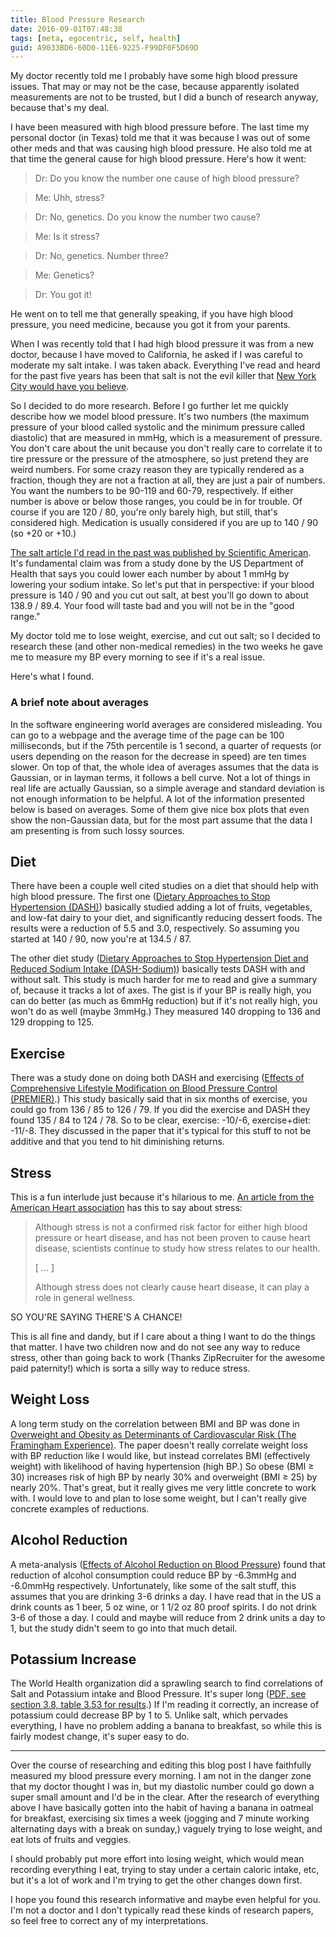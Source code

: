 ```yaml
---
title: Blood Pressure Research
date: 2016-09-01T07:48:38
tags: [meta, egocentric, self, health]
guid: A9033BD6-60D0-11E6-9225-F99DF0F5D69D
---
```

My doctor recently told me I probably have some high blood pressure issues.
That may or may not be the case, because apparently isolated measurements are
not to be trusted, but I did a bunch of research anyway, because that's my deal.

<!--more-->

I have been measured with high blood pressure before.  The last time my personal
doctor (in Texas) told me that it was because I was out of some other meds and that was
causing high blood pressure.  He also told me at that time the general cause for
high blood pressure.  Here's how it went:

> Dr: Do you know the number one cause of high blood pressure?

> Me: Uhh, stress?

> Dr: No, genetics.  Do you know the number two cause?

> Me: Is it stress?

> Dr: No, genetics.  Number three?

> Me: Genetics?

> Dr: You got it!

He went on to tell me that generally speaking, if you have high blood pressure,
you need medicine, because you got it from your parents.

When I was recently told that I had high blood pressure it was from a new
doctor, because I have moved to California, he asked if I was careful to
moderate my salt intake. I was taken aback.  Everything I've read and heard for
the past five years has been that salt is not the evil killer that [New York
City would have you
believe](http://www.nytimes.com/2016/02/25/nyregion/salt-new-york-city-can-require-sodium-warnings-judge-rules.html).

So I decided to do more research.  Before I go further let me quickly describe
how we model blood pressure.  It's two numbers (the maximum pressure of your
blood called systolic and the minimum pressure called diastolic) that are
measured in mmHg, which is a measurement of pressure.  You don't care about the
unit because you don't really care to correlate it to tire pressure or the
pressure of the atmosphere, so just pretend they are weird numbers. For some
crazy reason they are typically rendered as a fraction, though they are not a
fraction at all, they are just a pair of numbers.  You want the numbers to be
90-119 and 60-79, respectively.  If either number is above or below those
ranges, you could be in for trouble.  Of course if you are 120 / 80, you're only
barely high, but still, that's considered high.  Medication is usually
considered if you are up to 140 / 90 (so +20 or +10.)

[The salt article I'd read in the past was published by Scientific
American](http://www.scientificamerican.com/article/its-time-to-end-the-war-on-salt/).
It's fundamental claim was from a study done by the US Department of Health that
says you could lower each number by about 1 mmHg by lowering your sodium intake.
So let's put that in perspective: if your blood pressure is 140 / 90 and you cut
out salt, at best you'll go down to about 138.9 / 89.4.  Your food will taste bad
and you will not be in the "good range."

My doctor told me to lose weight, exercise, and cut out salt; so I decided to
research these (and other non-medical remedies) in the two weeks he gave me to
measure my BP every morning to see if it's a real issue.

Here's what I found.

### A brief note about averages

In the software engineering world averages are considered misleading.  You can
go to a webpage and the average time of the page can be 100 milliseconds, but if
the 75th percentile is 1 second, a quarter of requests (or users depending on
the reason for the decrease in speed) are ten times slower.  On top of that, the
whole idea of averages assumes that the data is Gaussian, or in layman terms, it
follows a bell curve.  Not a lot of things in real life are actually Gaussian,
so a simple average and standard deviation is not enough information to be
helpful.  A lot of the information presented below is based on averages.  Some
of them give nice box plots that even show the non-Gaussian data, but for the
most part assume that the data I am presenting is from such lossy sources.

## Diet

There have been a couple well cited studies on a diet that should help with high
blood pressure.  The first one ([Dietary Approaches to Stop Hypertension
(DASH)](https://biolincc.nhlbi.nih.gov/studies/dash/)) basically studied adding
a lot of fruits, vegetables, and low-fat dairy to your diet, and significantly
reducing dessert foods.  The results were a reduction of 5.5 and 3.0,
respectively.  So assuming you started at 140 / 90, now you're at 134.5 / 87.

The other diet study ([Dietary Approaches to Stop Hypertension Diet and Reduced
Sodium Intake
(DASH-Sodium)](http://onlinelibrary.wiley.com/doi/10.1111/j.1524-6175.2004.03523.x/full))
basically tests DASH with and without salt.  This study is much harder for me to
read and give a summary of, because it tracks a lot of axes.  The gist is if
your BP is really high, you can do better (as much as 6mmHg reduction) but if
it's not really high, you won't do as well (maybe 3mmHg.)  They measured 140
dropping to 136 and 129 dropping to 125.

## Exercise

There was a study done on doing both DASH and exercising ([Effects of
Comprehensive Lifestyle Modification on Blood Pressure Control
(PREMIER)](https://jama.jamanetwork.com/article.aspx?articleid=1357324).)  This
study basically said that in six months of exercise, you could go from 136 / 85 to
126 / 79.  If you did the exercise and DASH they found 135 / 84 to 124 / 78.  So to be
clear, exercise: -10/-6, exercise+diet: -11/-8.  They discussed in the paper
that it's typical for this stuff to not be additive and that you tend to hit
diminishing returns.

## Stress

This is a fun interlude just because it's hilarious to me. [An article from
the American Heart
association](http://www.heart.org/HEARTORG/Conditions/HighBloodPressure/PreventionTreatmentofHighBloodPressure/Stress-and-Blood-Pressure_UCM_301883_Article.jsp)
has this to say about stress:

> Although stress is not a confirmed risk factor for either high blood
> pressure or heart disease, and has not been proven to cause heart
> disease, scientists continue to study how stress relates to our
> health.
>
> [ ... ]
>
> Although stress does not clearly cause heart disease, it can play a
> role in general wellness.

SO YOU'RE SAYING THERE'S A CHANCE!

This is all fine and dandy, but if I care about a thing I want to do the things
that matter.  I have two children now and do not see any way to reduce stress,
other than going back to work (Thanks ZipRecruiter for the awesome paid
paternity!) which is sorta a silly way to reduce stress.

## Weight Loss

A long term study on the correlation between BMI and BP was done in [Overweight
and Obesity as Determinants of Cardiovascular Risk (The Framingham
Experience)](http://archinte.jamanetwork.com/article.aspx?articleid=212796).
The paper doesn't really correlate weight loss with BP reduction like I would
like, but instead correlates BMI (effectively weight) with likelihood of having
hypertension (high BP.)  So obese (BMI ≥ 30) increases risk of high BP by nearly
30% and overweight (BMI ≥ 25) by nearly 20%.  That's great, but it really gives
me very little concrete to work with.  I would love to and plan to lose some
weight, but I can't really give concrete examples of reductions.

## Alcohol Reduction

A meta-analysis ([Effects of Alcohol Reduction on Blood
Pressure](http://hyper.ahajournals.org/content/38/5/1112.full)) found that
reduction of alcohol consumption could reduce BP by -6.3mmHg and -6.0mmHg
respectively.  Unfortunately, like some of the salt stuff, this assumes that you
are drinking 3-6 drinks a day.  I have read that in the US a drink counts as 1
beer, 5 oz wine, or 1 1/2 oz 80 proof spirits.  I do not drink 3-6 of those a
day.  I could and maybe will reduce from 2 drink units a day to 1, but the study
didn't seem to go into that much detail.

## Potassium Increase

The World Health organization did a sprawling search to find correlations of
Salt and Potassium intake and Blood Pressure.  It's super long ([PDF, see
section 3.8, table 3.53 for
results](http://apps.who.int/iris/bitstream/10665/79331/1/9789241504881_eng.pdf).)
If I'm reading it correctly, an increase of potassium could decrease BP by 1 to
5.  Unlike salt, which pervades everything, I have no problem adding a banana to
breakfast, so while this is fairly modest change, it's super easy to do.

---

Over the course of researching and editing this blog post I have faithfully
measured my blood pressure every morning.  I am not in the danger zone that my
doctor thought I was in, but my diastolic number could go down a super small
amount and I'd be in the clear.  After the research of everything above I have
basically gotten into the habit of having a banana in oatmeal for breakfast,
exercising six times a week (jogging and 7 minute working alternating days with
a break on sunday,) vaguely trying to lose weight, and eat lots of fruits and
veggies.

I should probably put more effort into losing weight, which would mean recording
everything I eat, trying to stay under a certain caloric intake, etc, but it's a
lot of work and I'm trying to get the other changes down first.

I hope you found this research informative and maybe even helpful for you.  I'm
not a doctor and I don't typically read these kinds of research papers, so
feel free to correct any of my interpretations.
